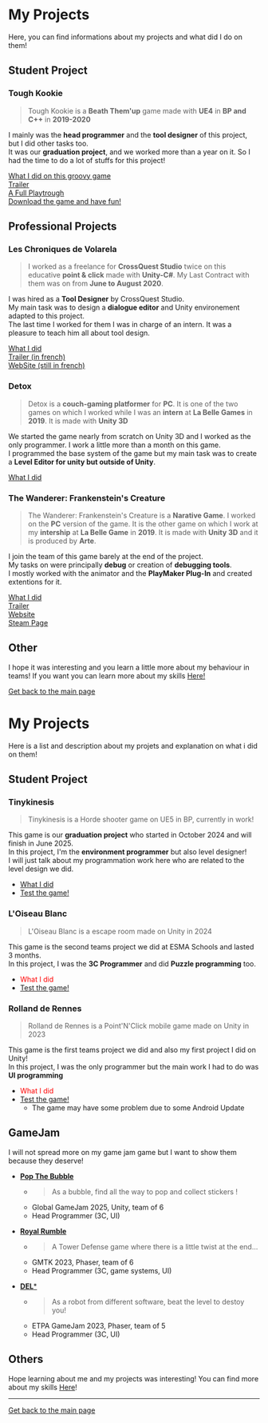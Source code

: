 # My Projects

Here, you can find informations about my projects and what did I do on them!

## Student Project
### Tough Kookie
> Tough Kookie is a **Beath Them'up** game made with **UE4** in **BP and C++** in **2019-2020**

I mainly was the **head programmer** and the **tool designer** of this project, but I did other tasks too.  
It was our **graduation project**, and we worked more than a year on it. So I had the time to do a lot of stuffs for this project!

[What I did on this groovy game](https://github.com/LouisViktorCeleyron/Portfolio/blob/master/Projects/ToughKookie/ToughKookie.md)  
[Trailer](https://www.youtube.com/watch?v=OYH15Qfyvc4)  
[A Full Playtrough](https://www.youtube.com/watch?v=TI5NTqJ_x2w)  
[Download the game and have fun!](https://tough-kookie.itch.io/tough-kookie)


## Professional Projects
### Les Chroniques de Volarela
> I worked as a freelance for **CrossQuest Studio** twice on this educative **point & click** made with **Unity-C#**. My Last Contract with them was on from **June to August 2020**.

I was hired as a **Tool Designer** by CrossQuest Studio.  
My main task was to design a **dialogue editor** and Unity environement adapted to this project.  
The last time I worked for them I was in charge of an intern. It was a pleasure to teach him all about tool design.

[What I did](https://github.com/LouisViktorCeleyron/Portfolio/blob/master/Projects/Volarela/Volarela.md)  
[Trailer (in french)](https://www.youtube.com/watch?v=JaBq8_KsXBI)  
[WebSite (still in french)](https://www.volarela.com/)

### Detox
> Detox is a **couch-gaming platformer** for **PC**. It is one of the two games on which I worked while I was an **intern** at **La Belle Games** in **2019**. It is made with **Unity 3D**

We started the game nearly from scratch on Unity 3D and I worked as the only programmer. I work a little more than a month on this game.  
I programmed the base system of the game but my main task was to create a **Level Editor for unity but outside of Unity**.

[What I did](https://github.com/LouisViktorCeleyron/Portfolio/blob/master/Projects/Detox/Detox.md)

### The Wanderer: Frankenstein's Creature
>The Wanderer: Frankenstein's Creature is a **Narative Game**. I worked on the **PC** version of the game. It is the other game on which I work at my **intership** at **La Belle Game** in **2019**. It is made with **Unity 3D** and it is produced by **Arte**.

I join the team of this game barely at the end of the project.  
My tasks on were principally  **debug** or creation of **debugging tools**.  
I mostly worked with the animator and the **PlayMaker Plug-In** and created extentions for it.

[What I did](https://github.com/LouisViktorCeleyron/Portfolio/blob/master/Projects/Frankenstein/Frankenstein.md)  
[Trailer](https://www.youtube.com/watch?v=82ilW4ViQQU)   
[Website](http://www.labellegames.com/projects/frankenstein-and-the-wanderer)   
[Steam Page](https://store.steampowered.com/app/966670/The_Wanderer_Frankensteins_Creature/)

## Other

I hope it was interesting and you learn a little more about my behaviour in teams!
If you want you can learn more about my skills [Here!]()

[Get back to the main page](https://github.com/LouisViktorCeleyron/Portfolio/blob/master/README.md)



# My Projects

Here is a list and description about my projets and explanation on what i did on them!

## Student Project

### Tinykinesis
> Tinykinesis is a Horde shooter game on UE5 in BP, currently in work!

This game is our **graduation project** who started in October 2024 and will finish in June 2025.  
In this project, I'm the **environment programmer** but also level designer!  
I will just talk about my programmation work here who are related to the level design we did.

* [What I did](https://github.com/AshiyroMisachi/RiallotAlexandre_Portfolio/blob/main/Projects/Tinykinesis/Tinykinesis.md)
* [Test the game!](https://barna-bus.itch.io/tinykinesis)

### L'Oiseau Blanc
> L'Oiseau Blanc is a escape room made on Unity in 2024

This game is the second teams project we did at ESMA Schools and lasted 3 months.   
In this project, I was the **3C Programmer** and did **Puzzle programming** too.

* <span style="color: red">What I did </span>
* [Test the game!](https://github.com/AshiyroMisachi/PEZ-GroupeG-LOiseauBlanc)

### Rolland de Rennes
> Rolland de Rennes is a Point'N'Click mobile game made on Unity in 2023

This game is the first teams project we did and also my first project I did on Unity!   
In this project, I was the only programmer but the main work I had to do was **UI programming**

* <span style="color: red">What I did </span>
* [Test the game!](https://maerys.itch.io/rolland-de-rennes)
    * The game may have some problem due to some Android Update

## GameJam
I will not spread more on my game jam game but I want to show them because they deserve!

* [**Pop The Bubble**](https://maerys.itch.io/pop-the-bubble)
    * > As a bubble, find all the way to pop and collect stickers !
    * Global GameJam 2025, Unity, team of 6
    * Head Programmer (3C, UI)

*  [**Royal Rumble**](https://maerys.itch.io/royal-rumble)
    * > A Tower Defense game where there is a little twist at the end...
    *  GMTK 2023, Phaser, team of 6
    * Head Programmer (3C, game systems, UI)

* [**DEL***](https://sangagin.itch.io/deletoile)
    * > As a robot from different software, beat the level to destoy you!
    * ETPA GameJam 2023, Phaser, team of 5
    * Head Programmer (3C, UI)

## Others
Hope learning about me and my projects was interesting! You can find more about my skills [Here](https://github.com/AshiyroMisachi/RiallotAlexandre_Portfolio/blob/main/Skills/Skills.md)!

***

[Get back to the main page](https://github.com/AshiyroMisachi/RiallotAlexandre_Portfolio)